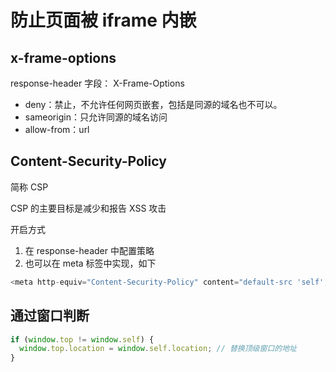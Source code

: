 # 防止页面被 iframe 内嵌

## x-frame-options

response-header 字段： X-Frame-Options

- deny：禁止，不允许任何网页嵌套，包括是同源的域名也不可以。
- sameorigin：只允许同源的域名访问
- allow-from：url

## Content-Security-Policy

简称 CSP

CSP 的主要目标是减少和报告 XSS 攻击

开启方式

1. 在 response-header 中配置策略
2. 也可以在 meta 标签中实现，如下

```js
<meta http-equiv="Content-Security-Policy" content="default-src 'self'; img-src https://*; child-src 'none';">

```

## 通过窗口判断

```js
if (window.top != window.self) {
  window.top.location = window.self.location; // 替换顶级窗口的地址
}
```
